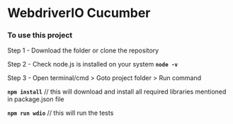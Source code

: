# WebdriverIO Cucumber

### To use this project

Step 1 - Download the folder or clone the repository

Step 2 - Check node.js is installed on your system  **`node -v`**

Step 3 - Open terminal/cmd > Goto project folder > Run command 

**`npm install`**	// this will download and install all required libraries mentioned in package.json file

**`npm run wdio`**		// this will run the tests


